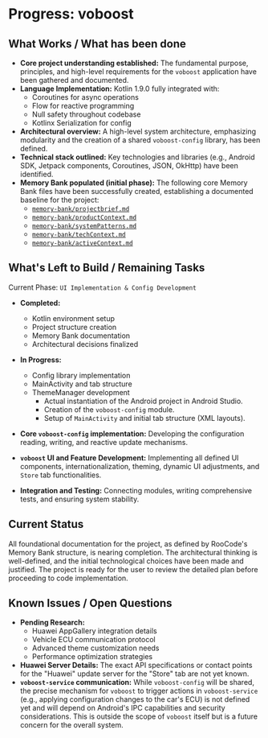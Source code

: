 # Progress: voboost

## What Works / What has been done
- **Core project understanding established:** The fundamental purpose, principles, and high-level requirements for the `voboost` application have been gathered and documented.
- **Language Implementation:** Kotlin 1.9.0 fully integrated with:
  - Coroutines for async operations
  - Flow for reactive programming
  - Null safety throughout codebase
  - Kotlinx Serialization for config
- **Architectural overview:** A high-level system architecture, emphasizing modularity and the creation of a shared `voboost-config` library, has been defined.
- **Technical stack outlined:** Key technologies and libraries (e.g., Android SDK, Jetpack components, Coroutines, JSON, OkHttp) have been identified.
- **Memory Bank populated (initial phase):** The following core Memory Bank files have been successfully created, establishing a documented baseline for the project:
    - [`memory-bank/projectbrief.md`](memory-bank/projectbrief.md)
    - [`memory-bank/productContext.md`](memory-bank/productContext.md)
    - [`memory-bank/systemPatterns.md`](memory-bank/systemPatterns.md)
    - [`memory-bank/techContext.md`](memory-bank/techContext.md)
    - [`memory-bank/activeContext.md`](memory-bank/activeContext.md)

## What's Left to Build / Remaining Tasks
Current Phase: `UI Implementation & Config Development`
- **Completed:**
  - Kotlin environment setup
  - Project structure creation
  - Memory Bank documentation
  - Architectural decisions finalized

- **In Progress:**
  - Config library implementation
  - MainActivity and tab structure
  - ThemeManager development
    - Actual instantiation of the Android project in Android Studio.
    - Creation of the `voboost-config` module.
    - Setup of `MainActivity` and initial tab structure (XML layouts).
- **Core `voboost-config` implementation:** Developing the configuration reading, writing, and reactive update mechanisms.
- **`voboost` UI and Feature Development:** Implementing all defined UI components, internationalization, theming, dynamic UI adjustments, and `Store` tab functionalities.
- **Integration and Testing:** Connecting modules, writing comprehensive tests, and ensuring system stability.

## Current Status
All foundational documentation for the project, as defined by RooCode's Memory Bank structure, is nearing completion. The architectural thinking is well-defined, and the initial technological choices have been made and justified. The project is ready for the user to review the detailed plan before proceeding to code implementation.

## Known Issues / Open Questions
- **Pending Research:**
  - Huawei AppGallery integration details
  - Vehicle ECU communication protocol
  - Advanced theme customization needs
  - Performance optimization strategies
- **Huawei Server Details:** The exact API specifications or contact points for the "Huawei" update server for the "Store" tab are not yet known.
- **`voboost-service` communication:** While `voboost-config` will be shared, the precise mechanism for `voboost` to trigger actions in `voboost-service` (e.g., applying configuration changes to the car's ECU) is not defined yet and will depend on Android's IPC capabilities and security considerations. This is outside the scope of `voboost` itself but is a future concern for the overall system.

